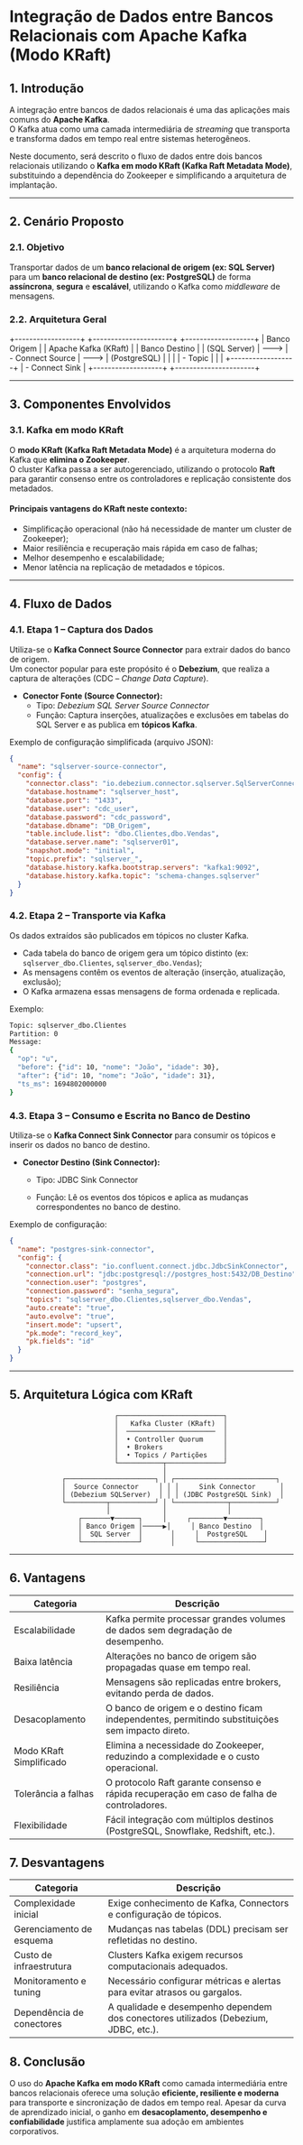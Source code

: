 # Integração de Dados entre Bancos Relacionais com Apache Kafka (Modo KRaft)

## 1. Introdução

A integração entre bancos de dados relacionais é uma das aplicações mais comuns do **Apache Kafka**.  
O Kafka atua como uma camada intermediária de *streaming* que transporta e transforma dados em tempo real entre sistemas heterogêneos.

Neste documento, será descrito o fluxo de dados entre dois bancos relacionais utilizando o **Kafka em modo KRaft (Kafka Raft Metadata Mode)**, substituindo a dependência do Zookeeper e simplificando a arquitetura de implantação.

---

## 2. Cenário Proposto

### 2.1. Objetivo
Transportar dados de um **banco relacional de origem (ex: SQL Server)** para um **banco relacional de destino (ex: PostgreSQL)** de forma **assíncrona**, **segura** e **escalável**, utilizando o Kafka como *middleware* de mensagens.

### 2.2. Arquitetura Geral

+------------------+ +----------------------+ +-------------------+
| Banco Origem | | Apache Kafka (KRaft) | | Banco Destino |
| (SQL Server) | ---> | - Connect Source | ---> | (PostgreSQL) |
| | | - Topic | | |
+------------------+ | - Connect Sink | +-------------------+
+----------------------+


---

## 3. Componentes Envolvidos

### 3.1. Kafka em modo KRaft
O **modo KRaft (Kafka Raft Metadata Mode)** é a arquitetura moderna do Kafka que **elimina o Zookeeper**.  
O cluster Kafka passa a ser autogerenciado, utilizando o protocolo **Raft** para garantir consenso entre os controladores e replicação consistente dos metadados.

#### Principais vantagens do KRaft neste contexto:
- Simplificação operacional (não há necessidade de manter um cluster de Zookeeper);
- Maior resiliência e recuperação mais rápida em caso de falhas;
- Melhor desempenho e escalabilidade;
- Menor latência na replicação de metadados e tópicos.

---

## 4. Fluxo de Dados

### 4.1. Etapa 1 – Captura dos Dados
Utiliza-se o **Kafka Connect Source Connector** para extrair dados do banco de origem.  
Um conector popular para este propósito é o **Debezium**, que realiza a captura de alterações (CDC – *Change Data Capture*).

- **Conector Fonte (Source Connector):**
  - Tipo: *Debezium SQL Server Source Connector*  
  - Função: Captura inserções, atualizações e exclusões em tabelas do SQL Server e as publica em **tópicos Kafka**.

Exemplo de configuração simplificada (arquivo JSON):

```json
{
  "name": "sqlserver-source-connector",
  "config": {
    "connector.class": "io.debezium.connector.sqlserver.SqlServerConnector",
    "database.hostname": "sqlserver_host",
    "database.port": "1433",
    "database.user": "cdc_user",
    "database.password": "cdc_password",
    "database.dbname": "DB_Origem",
    "table.include.list": "dbo.Clientes,dbo.Vendas",
    "database.server.name": "sqlserver01",
    "snapshot.mode": "initial",
    "topic.prefix": "sqlserver_",
    "database.history.kafka.bootstrap.servers": "kafka1:9092",
    "database.history.kafka.topic": "schema-changes.sqlserver"
  }
}
```

### 4.2. Etapa 2 – Transporte via Kafka

Os dados extraídos são publicados em tópicos no cluster Kafka.

* Cada tabela do banco de origem gera um tópico distinto (ex: ``sqlserver_dbo.Clientes``, ``sqlserver_dbo.Vendas``);
* As mensagens contêm os eventos de alteração (inserção, atualização, exclusão);
* O Kafka armazena essas mensagens de forma ordenada e replicada.

Exemplo:
```bash
Topic: sqlserver_dbo.Clientes
Partition: 0
Message:
{
  "op": "u",
  "before": {"id": 10, "nome": "João", "idade": 30},
  "after": {"id": 10, "nome": "João", "idade": 31},
  "ts_ms": 1694802000000
}
```

### 4.3. Etapa 3 – Consumo e Escrita no Banco de Destino

Utiliza-se o **Kafka Connect Sink Connector** para consumir os tópicos e inserir os dados no banco de destino.

* **Conector Destino (Sink Connector):**

    * Tipo: JDBC Sink Connector

    * Função: Lê os eventos dos tópicos e aplica as mudanças correspondentes no banco de destino.

Exemplo de configuração:

```json
{
  "name": "postgres-sink-connector",
  "config": {
    "connector.class": "io.confluent.connect.jdbc.JdbcSinkConnector",
    "connection.url": "jdbc:postgresql://postgres_host:5432/DB_Destino",
    "connection.user": "postgres",
    "connection.password": "senha_segura",
    "topics": "sqlserver_dbo.Clientes,sqlserver_dbo.Vendas",
    "auto.create": "true",
    "auto.evolve": "true",
    "insert.mode": "upsert",
    "pk.mode": "record_key",
    "pk.fields": "id"
  }
}

```

---


## 5. Arquitetura Lógica com KRaft


```pgsql
                          ┌──────────────────────────┐
                          │   Kafka Cluster (KRaft)  │
                          │  ──────────────────────  │
                          │  • Controller Quorum     │
                          │  • Brokers               │
                          │  • Topics / Partições    │
                          └───────────┬──────────────┘
                                      │
             ┌──────────────────────┐ │ ┌─────────────────────────┐
             │  Source Connector     │ │ │     Sink Connector      │
             │ (Debezium SQLServer)  │ │ │ (JDBC PostgreSQL Sink)  │
             └──────────┬───────────┘ │ └─────────────┬───────────┘
                        │             │               │
                 ┌───────▼──────┐     │     ┌────────▼────────┐
                 │ Banco Origem │─────▶│     │ Banco Destino  │
                 │  SQL Server  │       │     │  PostgreSQL    │
                 └──────────────┘       │     └────────────────┘

```

---

## 6. Vantagens
| Categoria   | Descrição |
|------------|------------|
| Escalabilidade |	Kafka permite processar grandes volumes de dados sem degradação de desempenho. |
| Baixa latência |	Alterações no banco de origem são propagadas quase em tempo real. |
| Resiliência |	Mensagens são replicadas entre brokers, evitando perda de dados. |
| Desacoplamento | O banco de origem e o destino ficam independentes, permitindo substituições sem impacto direto. |
| Modo KRaft Simplificado	| Elimina a necessidade do Zookeeper, reduzindo a complexidade e o custo operacional. |
| Tolerância a falhas	| O protocolo Raft garante consenso e rápida recuperação em caso de falha de controladores. |
| Flexibilidade	| Fácil integração com múltiplos destinos (PostgreSQL, Snowflake, Redshift, etc.). |


## 7. Desvantagens
| Categoria   |   Descrição |
|------------|------------|
| Complexidade inicial    |   Exige conhecimento de Kafka, Connectors e configuração de tópicos. |
| Gerenciamento de esquema    |	Mudanças nas tabelas (DDL) precisam ser refletidas no destino. |
| Custo de infraestrutura |	Clusters Kafka exigem recursos computacionais adequados. |
| Monitoramento e tuning  |	Necessário configurar métricas e alertas para evitar atrasos ou gargalos. |
| Dependência de conectores   |	A qualidade e desempenho dependem dos conectores utilizados (Debezium, JDBC, etc.). |

## 8. Conclusão

O uso do **Apache Kafka em modo KRaft** como camada intermediária entre bancos relacionais oferece uma solução **eficiente, resiliente e moderna** para transporte e sincronização de dados em tempo real.
Apesar da curva de aprendizado inicial, o ganho em **desacoplamento, desempenho e confiabilidade** justifica amplamente sua adoção em ambientes corporativos.